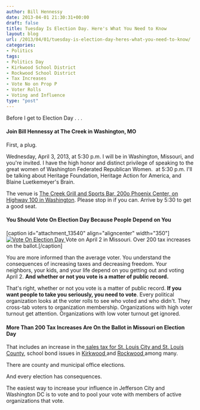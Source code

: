 ```yaml
---
author: Bill Hennessy
date: 2013-04-01 21:30:31+00:00
draft: false
title: Tuesday Is Election Day. Here's What You Need to Know
layout: blog
url: /2013/04/01/tuesday-is-election-day-heres-what-you-need-to-know/
categories:
- Politics
tags:
- Politics Day
- Kirkwood School District
- Rockwood School District
- Tax Increases
- Vote No on Prop P
- Voter Rolls
- Voting and Influence
type: "post"
---
```


Before I get to Election Day . . .


#### Join Bill Hennessy at The Creek in Washington, MO


First, a plug.

Wednesday, April 3, 2013, at 5:30 p.m. I will be in Washington, Missouri, and you're invited. I have the high honor and distinct privilege of speaking to the great women of Washington Federated Republican Women.  at 5:30 p.m. I'll be talking about Heritage Foundation, Heritage Action for America, and Blaine Luetkemeyer's Brain.

The venue is [The Creek Grill and Sports Bar, 200o Phoenix Center, on Highway 100 in Washington](https://www.thecreekgrill.com/contact-the-creek-grill-and-sports-bar-washington-mo.htm). Please stop in if you can. Arrive by 5:30 to get a good seat.


#### You Should Vote On Election Day Because People Depend on You


[caption id="attachment_13540" align="aligncenter" width="350"][![Vote On Election Day](https://hennessysview.com/wp-content/uploads/2013/04/badge_button_your_vote_counts_2_.jpg)
](https://hennessysview.com/wp-content/uploads/2013/04/badge_button_your_vote_counts_2_.jpg) Vote on April 2 in Missouri. Over 200 tax increases on the ballot.[/caption]

You are more informed than the average voter. You understand the consequences of increasing taxes and decreasing freedom. Your neighbors, your kids, and your life depend on you getting out and voting April 2. **And whether or not you vote is a matter of public record.**

That's right, whether or not you vote is a matter of public record. **If you want people to take you seriously, you need to vote**. Every political organization looks at the voter rolls to see who voted and who didn't. They cross-tab voters to organization membership. Organizations with high voter turnout get attention. Organizations with low voter turnout get ignored.


#### More Than 200 Tax Increases Are On the Ballot in Missouri on Election Day


That includes an increase in the[ sales tax for St. Louis City and St. Louis County](https://hennessysview.com/2013/03/19/vote-no-on-proposition-p-on-april-2/), school bond issues in [Kirkwood ](https://hennessysview.com/2013/03/18/if-you-vote-in-kirkwood-school-district-listen-up/)and [Rockwood ](https://hennessysview.com/2013/03/21/rockwood-school-district-wants-more-money-but-state-audit-found-it-mismanages-the-money-it-has/)among many.

There are county and municipal office elections.

And every election has consequences.

The easiest way to increase your influence in Jefferson City and Washington DC is to vote and to pool your vote with members of active organizations that vote.




